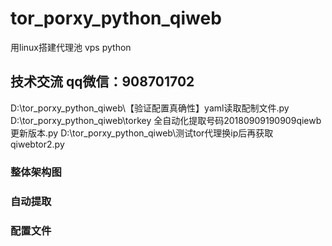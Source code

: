 # tor_porxy_python_qiweb
用linux搭建代理池 vps python 
##  技术交流 qq微信：908701702
D:\tor_porxy_python_qiweb\【验证配置真确性】yaml读取配制文件.py
D:\tor_porxy_python_qiweb\torkey 全自动化提取号码20180909190909qiewb更新版本.py
D:\tor_porxy_python_qiweb\测试tor代理换ip后再获取qiwebtor2.py

### 整体架构图
### 自动提取
### 配置文件
